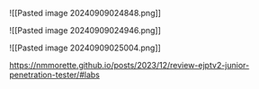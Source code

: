 ![[Pasted image 20240909024848.png]]

![[Pasted image 20240909024946.png]]


![[Pasted image 20240909025004.png]]




https://nmmorette.github.io/posts/2023/12/review-ejptv2-junior-penetration-tester/#labs